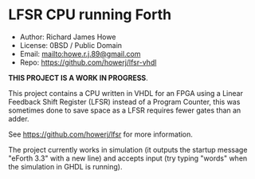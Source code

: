# LFSR CPU running Forth

* Author: Richard James Howe
* License: 0BSD / Public Domain
* Email: <mailto:howe.r.j.89@gmail.com>
* Repo: <https://github.com/howerj/lfsr-vhdl>

**THIS PROJECT IS A WORK IN PROGRESS**.

This project contains a CPU written in VHDL for an FPGA using a Linear Feedback Shift 
Register (LFSR) instead of a Program Counter, this was sometimes done to save space as 
a LFSR requires fewer gates than an adder. 

See <https://github.com/howerj/lfsr> for more information. 

The project currently works in simulation (it outputs the startup message
"eForth 3.3" with a new line) and accepts input (try typing "words" when the
simulation in GHDL is running).

